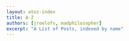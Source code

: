 ```yaml
---
layout: atoz-index
title: A-Z
authors: [jroelofs, madphilosopher]
excerpt: "A List of Posts, indexed by name"
---
```

